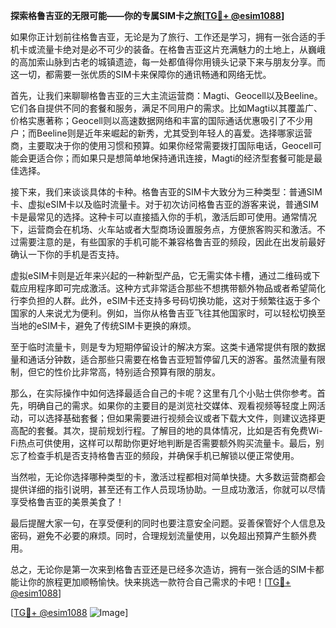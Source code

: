 **探索格鲁吉亚的无限可能——你的专属SIM卡之旅[[TG💪+ @esim1088](https://t.me/s/esim1088)]**

如果你正计划前往格鲁吉亚，无论是为了旅行、工作还是学习，拥有一张合适的手机卡或流量卡绝对是必不可少的装备。在格鲁吉亚这片充满魅力的土地上，从巍峨的高加索山脉到古老的城镇遗迹，每一处都值得你用镜头记录下来与朋友分享。而这一切，都需要一张优质的SIM卡来保障你的通讯畅通和网络无忧。

首先，让我们来聊聊格鲁吉亚的三大主流运营商：Magti、Geocell以及Beeline。它们各自提供不同的套餐和服务，满足不同用户的需求。比如Magti以其覆盖广、价格实惠著称；Geocell则以高速数据网络和丰富的国际通话优惠吸引了不少用户；而Beeline则是近年来崛起的新秀，尤其受到年轻人的喜爱。选择哪家运营商，主要取决于你的使用习惯和预算。如果你经常需要拨打国际电话，Geocell可能会更适合你；而如果只是想简单地保持通讯连接，Magti的经济型套餐可能是最佳选择。

接下来，我们来谈谈具体的卡种。格鲁吉亚的SIM卡大致分为三种类型：普通SIM卡、虚拟eSIM卡以及临时流量卡。对于初次访问格鲁吉亚的游客来说，普通SIM卡是最常见的选择。这种卡可以直接插入你的手机，激活后即可使用。通常情况下，运营商会在机场、火车站或者大型商场设置服务点，方便旅客购买和激活。不过需要注意的是，有些国家的手机可能不兼容格鲁吉亚的频段，因此在出发前最好确认一下你的手机是否支持。

虚拟eSIM卡则是近年来兴起的一种新型产品，它无需实体卡槽，通过二维码或下载应用程序即可完成激活。这种方式非常适合那些不想携带额外物品或者希望简化行李负担的人群。此外，eSIM卡还支持多号码切换功能，这对于频繁往返于多个国家的人来说尤为便利。例如，当你从格鲁吉亚飞往其他国家时，可以轻松切换至当地的eSIM卡，避免了传统SIM卡更换的麻烦。

至于临时流量卡，则是专为短期停留设计的解决方案。这类卡通常提供有限的数据量和通话分钟数，适合那些只需要在格鲁吉亚短暂停留几天的游客。虽然流量有限制，但它的性价比非常高，特别适合预算有限的朋友。

那么，在实际操作中如何选择最适合自己的卡呢？这里有几个小贴士供你参考。首先，明确自己的需求。如果你的主要目的是浏览社交媒体、观看视频等轻度上网活动，可以选择基础套餐；但如果需要进行视频会议或者下载大文件，则建议选择更高配的套餐。其次，提前规划行程。了解目的地的具体情况，比如是否有免费Wi-Fi热点可供使用，这样可以帮助你更好地判断是否需要额外购买流量卡。最后，别忘了检查手机是否支持格鲁吉亚的频段，并确保手机已解锁以便正常使用。

当然啦，无论你选择哪种类型的卡，激活过程都相对简单快捷。大多数运营商都会提供详细的指引说明，甚至还有工作人员现场协助。一旦成功激活，你就可以尽情享受格鲁吉亚的美景美食了！

最后提醒大家一句，在享受便利的同时也要注意安全问题。妥善保管好个人信息及密码，避免不必要的麻烦。同时，合理规划流量使用，以免超出预算产生额外费用。

总之，无论你是第一次来到格鲁吉亚还是已经多次造访，拥有一张合适的SIM卡都能让你的旅程更加顺畅愉快。快来挑选一款符合自己需求的卡吧！[[TG💪+ @esim1088](https://t.me/s/esim1088)]

[[TG💪+ @esim1088](https://t.me/s/esim1088) ![Image](https://i.postimg.cc/4NQfJmqS/Snipaste-2025-05-13-00-14-12.png)]